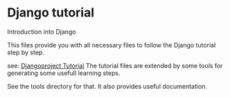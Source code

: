 # Django tutorial
Introduction into Django

This files provide you with all necessary files to follow the Django tutorial step by step.

see: [Djangoproject Tutorial](https://docs.djangoproject.com/en/4.2/intro/tutorial01/)
The tutorial files are extended by some tools for generating some usefull learning steps.

See the tools directory for that.
It also provides useful documentation.
